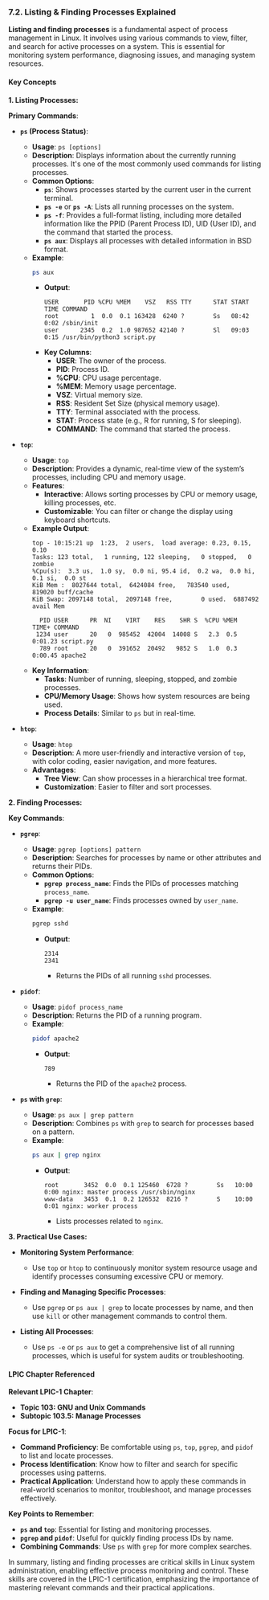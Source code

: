 ### 7.2. Listing & Finding Processes Explained

**Listing and finding processes** is a fundamental aspect of process management in Linux. It involves using various commands to view, filter, and search for active processes on a system. This is essential for monitoring system performance, diagnosing issues, and managing system resources.

#### Key Concepts

**1. Listing Processes:**

**Primary Commands**:

- **`ps` (Process Status)**:
  - **Usage**: `ps [options]`
  - **Description**: Displays information about the currently running processes. It's one of the most commonly used commands for listing processes.
  - **Common Options**:
    - **`ps`**: Shows processes started by the current user in the current terminal.
    - **`ps -e`** or **`ps -A`**: Lists all running processes on the system.
    - **`ps -f`**: Provides a full-format listing, including more detailed information like the PPID (Parent Process ID), UID (User ID), and the command that started the process.
    - **`ps aux`**: Displays all processes with detailed information in BSD format.
  - **Example**:
    ```bash
    ps aux
    ```
    - **Output**:
      ```
      USER       PID %CPU %MEM    VSZ   RSS TTY      STAT START   TIME COMMAND
      root         1  0.0  0.1 163428  6240 ?        Ss   08:42   0:02 /sbin/init
      user      2345  0.2  1.0 987652 42140 ?        Sl   09:03   0:15 /usr/bin/python3 script.py
      ```
    - **Key Columns**:
      - **USER**: The owner of the process.
      - **PID**: Process ID.
      - **%CPU**: CPU usage percentage.
      - **%MEM**: Memory usage percentage.
      - **VSZ**: Virtual memory size.
      - **RSS**: Resident Set Size (physical memory usage).
      - **TTY**: Terminal associated with the process.
      - **STAT**: Process state (e.g., R for running, S for sleeping).
      - **COMMAND**: The command that started the process.

- **`top`**:
  - **Usage**: `top`
  - **Description**: Provides a dynamic, real-time view of the system’s processes, including CPU and memory usage.
  - **Features**:
    - **Interactive**: Allows sorting processes by CPU or memory usage, killing processes, etc.
    - **Customizable**: You can filter or change the display using keyboard shortcuts.
  - **Example Output**:
    ```
    top - 10:15:21 up  1:23,  2 users,  load average: 0.23, 0.15, 0.10
    Tasks: 123 total,   1 running, 122 sleeping,   0 stopped,   0 zombie
    %Cpu(s):  3.3 us,  1.0 sy,  0.0 ni, 95.4 id,  0.2 wa,  0.0 hi,  0.1 si,  0.0 st
    KiB Mem :  8027644 total,  6424084 free,   783540 used,   819020 buff/cache
    KiB Swap: 2097148 total,  2097148 free,        0 used.  6887492 avail Mem 

      PID USER      PR  NI    VIRT    RES    SHR S  %CPU %MEM     TIME+ COMMAND           
     1234 user      20   0  985452  42004  14008 S   2.3  0.5   0:01.23 script.py          
      789 root      20   0  391652  20492   9852 S   1.0  0.3   0:00.45 apache2            
    ```
  - **Key Information**:
    - **Tasks**: Number of running, sleeping, stopped, and zombie processes.
    - **CPU/Memory Usage**: Shows how system resources are being used.
    - **Process Details**: Similar to `ps` but in real-time.

- **`htop`**:
  - **Usage**: `htop`
  - **Description**: A more user-friendly and interactive version of `top`, with color coding, easier navigation, and more features.
  - **Advantages**:
    - **Tree View**: Can show processes in a hierarchical tree format.
    - **Customization**: Easier to filter and sort processes.

**2. Finding Processes:**

**Key Commands**:

- **`pgrep`**:
  - **Usage**: `pgrep [options] pattern`
  - **Description**: Searches for processes by name or other attributes and returns their PIDs.
  - **Common Options**:
    - **`pgrep process_name`**: Finds the PIDs of processes matching `process_name`.
    - **`pgrep -u user_name`**: Finds processes owned by `user_name`.
  - **Example**:
    ```bash
    pgrep sshd
    ```
    - **Output**: 
      ```
      2314
      2341
      ```
      - Returns the PIDs of all running `sshd` processes.

- **`pidof`**:
  - **Usage**: `pidof process_name`
  - **Description**: Returns the PID of a running program.
  - **Example**:
    ```bash
    pidof apache2
    ```
    - **Output**:
      ```
      789
      ```
      - Returns the PID of the `apache2` process.

- **`ps` with `grep`**:
  - **Usage**: `ps aux | grep pattern`
  - **Description**: Combines `ps` with `grep` to search for processes based on a pattern.
  - **Example**:
    ```bash
    ps aux | grep nginx
    ```
    - **Output**:
      ```
      root       3452  0.0  0.1 125460  6728 ?        Ss   10:00   0:00 nginx: master process /usr/sbin/nginx
      www-data   3453  0.1  0.2 126532  8216 ?        S    10:00   0:01 nginx: worker process
      ```
      - Lists processes related to `nginx`.

**3. Practical Use Cases:**

- **Monitoring System Performance**:
  - Use `top` or `htop` to continuously monitor system resource usage and identify processes consuming excessive CPU or memory.

- **Finding and Managing Specific Processes**:
  - Use `pgrep` or `ps aux | grep` to locate processes by name, and then use `kill` or other management commands to control them.

- **Listing All Processes**:
  - Use `ps -e` or `ps aux` to get a comprehensive list of all running processes, which is useful for system audits or troubleshooting.

#### LPIC Chapter Referenced

**Relevant LPIC-1 Chapter**:
- **Topic 103: GNU and Unix Commands**
- **Subtopic 103.5: Manage Processes**

**Focus for LPIC-1**:
- **Command Proficiency**: Be comfortable using `ps`, `top`, `pgrep`, and `pidof` to list and locate processes.
- **Process Identification**: Know how to filter and search for specific processes using patterns.
- **Practical Application**: Understand how to apply these commands in real-world scenarios to monitor, troubleshoot, and manage processes effectively.

**Key Points to Remember**:
- **`ps` and `top`**: Essential for listing and monitoring processes.
- **`pgrep` and `pidof`**: Useful for quickly finding process IDs by name.
- **Combining Commands**: Use `ps` with `grep` for more complex searches.

In summary, listing and finding processes are critical skills in Linux system administration, enabling effective process monitoring and control. These skills are covered in the LPIC-1 certification, emphasizing the importance of mastering relevant commands and their practical applications.